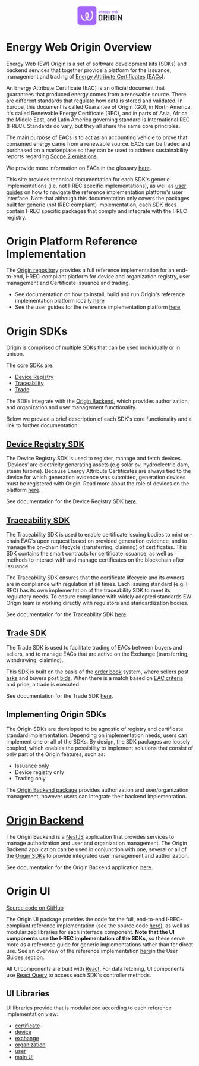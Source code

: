 <p align="center">
  <a href="https://www.energyweb.org" target="blank"><img src="./images/ew_origin.png" width="120" alt="Energy Web Foundation Logo" /></a>
</p>

# Energy Web Origin Overview 
Energy Web (EW) Origin is a set of software development kits (SDKs) and backend services that together provide a platform for the issuance, management and trading of [Energy Attribute Certificates (EACs)](./user-guide-glossary.md#energy-attribute-certificate). 

An Energy Attribute Certificate (EAC) is an official document that guarantees that produced energy comes from a renewable source. There are different standards that regulate how data is stored and validated. In Europe, this document is called Guarantee of Origin (GO), in North America, it's called Renewable Energy Certificate (REC), and in parts of Asia, Africa, the Middle East, and Latin America governing standard is International REC (I-REC). Standards do vary, but they all share the same core principles.

The main purpose of EACs is to act as an accounting vehicle to prove that consumed energy came from a renewable source. EACs can be traded and purchased on a marketplace so they can be used to address sustainability reports regarding [Scope 2 emissions](https://ghgprotocol.org/scope_2_guidance).

We provide more information on EACs in the glossary [here](./user-guide-glossary.md#energy-attribute-certificate).  

This site provides technical documentation for each SDK's generic implementations (i.e. not I-REC specific implementations), as well as [user guides](./user-guides.md) on how to navigate the reference implementation platform's user interface. Note that although this documentation only covers the packages built for generic (not IREC compliant) implementation, each SDK does contain I-REC specific packages that comply and integrate with the I-REC registry.

# Origin Platform Reference Implementation
The [Origin repository](https://github.com/energywebfoundation/origin) provides a full reference implementation for an end-to-end, I-REC-compliant platform for device and organization registry, user management and Certificate issuance and trading.  

+ See documentation on how to install, build and run Origin's reference implementation platform locally [here](getting-started.md)
+ See the user guides for the reference implementation platform [here](./user-guides.md) 


# Origin SDKs
Origin is comprised of [multiple SDKs](./packages.md) that can be used individually or in unison.

The core SDKs are: 

+ [Device Registry](./device-registry.md)
+ [Traceability](./traceability.md) 
+ [Trade](./trade.md)  

The SDKs integrate with the [Origin Backend](#origin-backend), which provides authorization, and organization and user management functionality. 

Below we provide a brief description of each SDK's core functionality and a link to further documentation.

## [**Device Registry SDK**](./device-registry.md)
The Device Registry SDK is used to register, manage and fetch devices. ‘Devices’ are electricity generating assets (e.g solar pv, hydroelectric dam, steam turbine). Because Energy Attribute Certificates are always tied to the device for which generation evidence was submitted, generation devices must be registered with Origin. Read more about the role of devices on the platform [here](./user-guide-reg-onboarding.md#devices).

See documentation for the Device Registry SDK [here](./device-registry.md). 

## [**Traceability SDK**](./traceability.md)
The Traceability SDK is used to enable certificate issuing bodies to mint on-chain EAC's upon request based on provided generation evidence, and to manage the on-chain lifecycle (transferring, claiming) of certificates. This SDK contains the smart contracts for certificate issuance, as well as methods to interact with and manage certificates on the blockchain after issuance.  

The Traceability SDK ensures that the certificate lifecycle and its owners are in compliance with regulation at all times. Each issuing standard (e.g. I-REC) has its own implementation of the traceability SDK to meet its regulatory needs. To ensure compliance with widely adopted standards EW Origin team is working directly with regulators and standardization bodies.  

See documentation for the Traceability SDK [here](./traceability.md). 

## [**Trade SDK**](./trade.md)
The Trade SDK is used to facilitate trading of EACs between buyers and sellers, and to manage EACs that are active on the Exchange (transferring, withdrawing, claiming).    

This SDK is built on the basis of the [order book](./user-guide-glossary.md#order-book) system, where sellers post [asks](./user-guide-glossary.md#ask) and buyers post [bids](./user-guide-glossary.md#bid). When there is a match based on [EAC criteria](./trade/matching-criteria.md) and price, a trade is executed. 

See documentation for the Trade SDK [here](./trade.md). 

## Implementing Origin SDKs
The Origin SDKs are developed to be agnostic of registry and certificate standard implementation. Depending on implementation needs, users can implement one or all of the SDKs. By design, the SDK packages are loosely coupled, which enables the possibility to implement solutions that consist of only part of the Origin features, such as:

-   Issuance only
-   Device registry only
-   Trading only  

 The [Origin Backend package](#origin-backend) provides authorization and user/organization management, however users can integrate their backend implementation. 

# [**Origin Backend**](./backend.md)
The Origin Backend is a [NestJS](https://docs.nestjs.com/) application that provides services to manage authorization and user and organization management. The Origin Backend application can be used in conjunction with one, several or all of the [Origin SDKs](#origin-sdks) to provide integrated user management and authorization. 

See documentation for the Origin Backend application [here](./backend.md). 

# **Origin UI**
[Source code on GitHub](https://github.com/energywebfoundation/origin/tree/master/packages/ui/apps/origin-ui)

The Origin UI package provides the code for the full, end-to-end I-REC-compliant reference implementation (see the source code [here](https://github.com/energywebfoundation/origin/tree/master/packages/ui/apps/origin-ui)), as well as modularized libraries for each interface component. **Note that the UI components use the I-REC implementation of the SDKs,** so these serve more as a reference guide for generic implementations rather than for direct use. See an overview of the reference implementation [here](./user-guides.md)in the User Guides section. 

All UI components are built with [React](https://reactjs.org/). For data fetching, UI components use [React Query](https://react-query.tanstack.com/overview) to access each SDK's controller methods. 

## UI Libraries
UI libraries provide that is modularized according to each reference implementation view:  

+ [certificate](https://github.com/energywebfoundation/origin/tree/master/packages/ui/libs/certificate)
+ [device](https://github.com/energywebfoundation/origin/tree/master/packages/ui/libs/device)
+ [exchange](https://github.com/energywebfoundation/origin/tree/master/packages/ui/libs/exchange)
+ [organization](https://github.com/energywebfoundation/origin/tree/master/packages/ui/libs/organization)
+ [user](https://github.com/energywebfoundation/origin/tree/master/packages/ui/libs/user)
+ [main UI](https://github.com/energywebfoundation/origin/tree/master/packages/ui/libs/ui)



